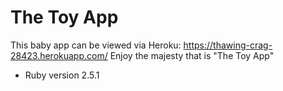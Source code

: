 # The Toy App

This baby app can be viewed via Heroku:
https://thawing-crag-28423.herokuapp.com/
Enjoy the majesty that is "The Toy App"

* Ruby version
2.5.1

